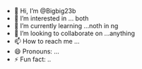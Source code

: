 - 👋 Hi, I’m @Bigbig23b
- 👀 I’m interested in ... both
- 🌱 I’m currently learning ...noth in ng
- 💞️ I’m looking to collaborate on ...anything
- 📫 How to reach me ...
- 😄 Pronouns: ...
- ⚡ Fun fact: ..

<!---
Bigbig23b/Bigbig23b is a ✨ special ✨ repository because its `README.md` (this file) appears on your GitHub profile.
You can click the Preview link to take a look at your changes.
--->
